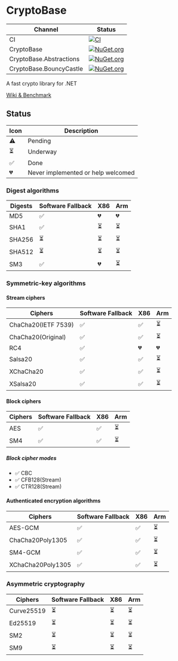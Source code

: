 # CryptoBase
Channel | Status
-|-
CI | [![CI](https://github.com/HMBSbige/CryptoBase/workflows/CI/badge.svg)](https://github.com/HMBSbige/CryptoBase/actions)
CryptoBase | [![NuGet.org](https://img.shields.io/nuget/v/CryptoBase.svg)](https://www.nuget.org/packages/CryptoBase/)
CryptoBase.Abstractions | [![NuGet.org](https://img.shields.io/nuget/v/CryptoBase.Abstractions.svg)](https://www.nuget.org/packages/CryptoBase.Abstractions/)
CryptoBase.BouncyCastle | [![NuGet.org](https://img.shields.io/nuget/v/CryptoBase.BouncyCastle.svg)](https://www.nuget.org/packages/CryptoBase.BouncyCastle/)

A fast crypto library for .NET

[Wiki & Benchmark](https://github.com/HMBSbige/CryptoBase/wiki)

## Status

Icon | Description
-- | --
⚠️ | Pending
⏳ | Underway
✅ | Done
💔 | Never implemented or help welcomed

### Digest algorithms

| Digests | Software Fallback | X86 | Arm |
| - | - |- | - |
MD5 | ✅ | 💔 | 💔
SHA1 | ✅ | ⏳ | ⏳
SHA256 | ⏳ | ⏳ | ⏳
SHA512 | ⏳ | ⏳ | ⏳
SM3 | ✅ | 💔 | ⏳

### Symmetric-key algorithms
#### Stream ciphers

| Ciphers | Software Fallback | X86 | Arm |
| - | - |- | - |
ChaCha20(IETF 7539) | ✅ | ✅ | ⏳
ChaCha20(Original) | ✅ | ✅ | ⏳
RC4 | ✅ | 💔 | 💔
Salsa20 | ✅ | ✅ | ⏳
XChaCha20 | ✅ | ✅ | ⏳
XSalsa20 | ✅ | ✅ | ⏳

#### Block ciphers

| Ciphers | Software Fallback | X86 | Arm |
| - | - |- | - |
AES | ✅ | ✅ | ⏳
SM4 | ✅ | ✅ | ⏳

##### Block cipher modes

* ✅ CBC
* ✅ CFB128(Stream)
* ✅ CTR128(Stream)

#### Authenticated encryption algorithms

| Ciphers | Software Fallback | X86 | Arm |
| - | - |- | - |
AES-GCM | ✅ | ✅ | ⏳
ChaCha20Poly1305 | ✅ | ✅ | ⏳
SM4-GCM | ✅ | ✅ | ⏳
XChaCha20Poly1305 | ✅ | ✅ | ⏳

### Asymmetric cryptography

| Ciphers | Software Fallback | X86 | Arm |
| - | - |- | - |
Curve25519 | ⏳ | ⏳ | ⏳
Ed25519 | ⏳ | ⏳ | ⏳
SM2 | ⏳ | ⏳ | ⏳
SM9 | ⏳ | ⏳ | ⏳

